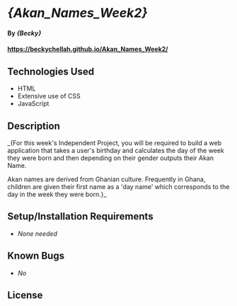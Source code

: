 # _{Akan_Names_Week2}_

#### By _**{Becky}**_

#### https://beckychellah.github.io/Akan_Names_Week2/

## Technologies Used

* HTML
* Extensive use of CSS
* JavaScript


## Description

_{For this week's Independent Project, you will be required to build a web application that takes a user's birthday and calculates the day of the week they were born and then depending on their gender outputs their Akan Name. 

Akan names are derived from Ghanian culture. Frequently in Ghana, children are given their first name as a 'day name' which corresponds to the day in the week they were born.}_

## Setup/Installation Requirements

* _None needed_



## Known Bugs

* _No_


## License
